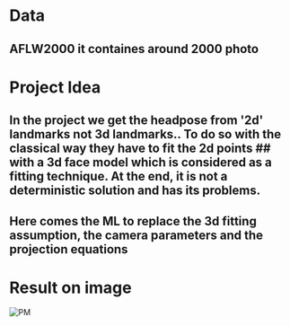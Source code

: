 

# Data 

## AFLW2000 it containes around 2000 photo

# Project Idea

## In the project we get the headpose from '2d' landmarks not 3d landmarks.. To do so with the classical way they have to fit the 2d points ## with a 3d face model which is considered as a fitting technique. At the end, it is not a deterministic solution and has its problems. 
## Here comes the ML to replace the 3d fitting assumption, the camera parameters and the projection equations



# Result on image

![PM](https://user-images.githubusercontent.com/68142873/195009365-8c1eb615-3338-4e46-9f46-af95cdb4aeb5.jpeg)




